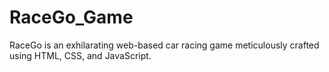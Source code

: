 # RaceGo_Game
RaceGo is an exhilarating web-based car racing game meticulously crafted using HTML, CSS, and JavaScript. 

